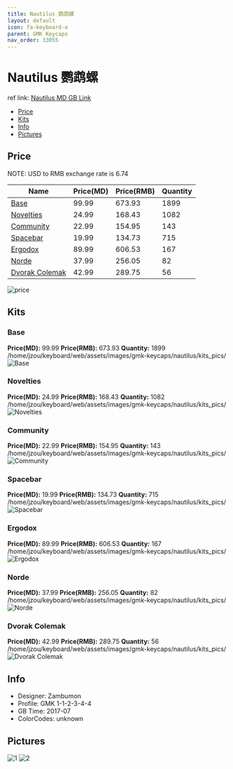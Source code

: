 ```yaml
---
title: Nautilus 鹦鹉螺
layout: default
icon: fa-keyboard-o
parent: GMK Keycaps
nav_order: 33055
---
```


# Nautilus 鹦鹉螺

ref link: [Nautilus MD GB Link](https://www.massdrop.com/buy/massdrop-x-zambumon-gmk-nautilus-custom-keycap-set)

* [Price](#price)
* [Kits](#kits)
* [Info](#info)
* [Pictures](#pictures)


## Price  
NOTE: USD to RMB exchange rate is 6.74

| Name          | Price(MD)    |  Price(RMB) | Quantity |
| ------------- | ------------ |  ---------- | -------- |
|[Base](#base)|99.99|673.93|1899|
|[Novelties](#novelties)|24.99|168.43|1082|
|[Community](#community)|22.99|154.95|143|
|[Spacebar](#spacebar)|19.99|134.73|715|
|[Ergodox](#ergodox)|89.99|606.53|167|
|[Norde](#norde)|37.99|256.05|82|
|[Dvorak Colemak](#dvorak-colemak)|42.99|289.75|56|

<img src="{{ 'assets/images/gmk-keycaps/nautilus/price.jpg' | relative_url }}" alt="price" class="image featured">


## Kits
### Base
**Price(MD):** 99.99    **Price(RMB):** 673.93    **Quantity:** 1899  
/home/jzou/keyboard/web/assets/images/gmk-keycaps/nautilus/kits_pics/
<img src="{{ 'assets/images/gmk-keycaps/nautilus/kits_pics/base.jpeg' | relative_url }}" alt="Base" class="image featured">

### Novelties
**Price(MD):** 24.99    **Price(RMB):** 168.43    **Quantity:** 1082  
/home/jzou/keyboard/web/assets/images/gmk-keycaps/nautilus/kits_pics/
<img src="{{ 'assets/images/gmk-keycaps/nautilus/kits_pics/novelties.jpg' | relative_url }}" alt="Novelties" class="image featured">

### Community
**Price(MD):** 22.99    **Price(RMB):** 154.95    **Quantity:** 143  
/home/jzou/keyboard/web/assets/images/gmk-keycaps/nautilus/kits_pics/
<img src="{{ 'assets/images/gmk-keycaps/nautilus/kits_pics/community.jpg' | relative_url }}" alt="Community" class="image featured">

### Spacebar
**Price(MD):** 19.99    **Price(RMB):** 134.73    **Quantity:** 715  
/home/jzou/keyboard/web/assets/images/gmk-keycaps/nautilus/kits_pics/
<img src="{{ 'assets/images/gmk-keycaps/nautilus/kits_pics/spacebar.jpg' | relative_url }}" alt="Spacebar" class="image featured">

### Ergodox
**Price(MD):** 89.99    **Price(RMB):** 606.53    **Quantity:** 167  
/home/jzou/keyboard/web/assets/images/gmk-keycaps/nautilus/kits_pics/
<img src="{{ 'assets/images/gmk-keycaps/nautilus/kits_pics/ergodox.jpg' | relative_url }}" alt="Ergodox" class="image featured">

### Norde
**Price(MD):** 37.99    **Price(RMB):** 256.05    **Quantity:** 82  
/home/jzou/keyboard/web/assets/images/gmk-keycaps/nautilus/kits_pics/
<img src="{{ 'assets/images/gmk-keycaps/nautilus/kits_pics/norde.jpeg' | relative_url }}" alt="Norde" class="image featured">

### Dvorak Colemak
**Price(MD):** 42.99    **Price(RMB):** 289.75    **Quantity:** 56  
/home/jzou/keyboard/web/assets/images/gmk-keycaps/nautilus/kits_pics/
<img src="{{ 'assets/images/gmk-keycaps/nautilus/kits_pics/dvorak-colemak.jpg' | relative_url }}" alt="Dvorak Colemak" class="image featured">


## Info
* Designer: Zambumon
* Profile: GMK 1-1-2-3-4-4
* GB Time: 2017-07
* ColorCodes: unknown


## Pictures
<img src="{{ 'assets/images/gmk-keycaps/nautilus/rendering_pics/1.jpg' | relative_url }}" alt="1" class="image featured">
<img src="{{ 'assets/images/gmk-keycaps/nautilus/rendering_pics/2.jpg' | relative_url }}" alt="2" class="image featured">
